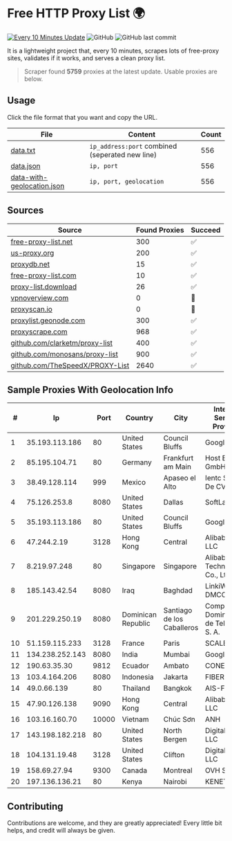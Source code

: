 
# Free HTTP Proxy List 🌍

[![Every 10 Minutes Update](https://github.com/mertguvencli/http-proxy-list/actions/workflows/main.yml/badge.svg?branch=main)](https://github.com/mertguvencli/http-proxy-list/actions/workflows/main.yml)
![GitHub](https://img.shields.io/github/license/mertguvencli/http-proxy-list)
![GitHub last commit](https://img.shields.io/github/last-commit/mertguvencli/http-proxy-list)

It is a lightweight project that, every 10 minutes, scrapes lots of free-proxy sites, validates if it works, and serves a clean proxy list.


> Scraper found **5759** proxies at the latest update. Usable proxies are below.

## Usage

Click the file format that you want and copy the URL.


|File|Content|Count|
|----|-------|-----|
|[data.txt](https://raw.githubusercontent.com/mertguvencli/http-proxy-list/main/proxy-list/data.txt)|`ip_address:port` combined (seperated new line)|556|
|[data.json](https://raw.githubusercontent.com/mertguvencli/http-proxy-list/main/proxy-list/data.json)|`ip, port`|556|
|[data-with-geolocation.json](https://raw.githubusercontent.com/mertguvencli/http-proxy-list/main/proxy-list/data-with-geolocation.json)|`ip, port, geolocation`|556|

## Sources

|Source|Found Proxies|Succeed|
|------|-------------|-------|
|[free-proxy-list.net](https://free-proxy-list.net)|300|✅|
|[us-proxy.org](https://www.us-proxy.org)|200|✅|
|[proxydb.net](http://proxydb.net)|15|✅|
|[free-proxy-list.com](https://free-proxy-list.com/?page=&port=&type%5B%5D=http&type%5B%5D=https&up_time=0&search=Search)|10|✅|
|[proxy-list.download](https://www.proxy-list.download/HTTP)|26|✅|
|[vpnoverview.com](https://vpnoverview.com/privacy/anonymous-browsing/free-proxy-servers)|0|🚫|
|[proxyscan.io](https://www.proxyscan.io)|0|🚫|
|[proxylist.geonode.com](https://proxylist.geonode.com/api/proxy-list?limit=300&page=1&sort_by=lastChecked&sort_type=desc&protocols=http,https)|300|✅|
|[proxyscrape.com](https://api.proxyscrape.com/v2/?request=displayproxies&protocol=http&timeout=10000&country=all&ssl=all&anonymity=all)|968|✅|
|[github.com/clarketm/proxy-list](https://raw.githubusercontent.com/clarketm/proxy-list/master/proxy-list-raw.txt)|400|✅|
|[github.com/monosans/proxy-list](https://raw.githubusercontent.com/monosans/proxy-list/main/proxies/http.txt)|900|✅|
|[github.com/TheSpeedX/PROXY-List](https://raw.githubusercontent.com/TheSpeedX/PROXY-List/master/http.txt)|2640|✅|


## Sample Proxies With Geolocation Info

|#|Ip|Port|Country|City|Internet Service Provider|
|-|--|----|-------|----|-------------------------|
|1|35.193.113.186|80|United States|Council Bluffs|Google LLC|
|2|85.195.104.71|80|Germany|Frankfurt am Main|Host Europe GmbH|
|3|38.49.128.114|999|Mexico|Apaseo el Alto|Ientc S De RL De CV|
|4|75.126.253.8|8080|United States|Dallas|SoftLayer|
|5|35.193.113.186|80|United States|Council Bluffs|Google LLC|
|6|47.244.2.19|3128|Hong Kong|Central|Alibaba.com LLC|
|7|8.219.97.248|80|Singapore|Singapore|Alibaba (US) Technology Co., Ltd.|
|8|185.143.42.54|8080|Iraq|Baghdad|LinkiWay DMCC|
|9|201.229.250.19|8080|Dominican Republic|Santiago de los Caballeros|Compañía Dominicana de Teléfonos S. A.|
|10|51.159.115.233|3128|France|Paris|SCALEWAY|
|11|134.238.252.143|8080|India|Mumbai|Google LLC|
|12|190.63.35.30|9812|Ecuador|Ambato|CONECEL|
|13|103.4.164.206|8080|Indonesia|Jakarta|FIBERNET|
|14|49.0.66.139|80|Thailand|Bangkok|AIS-Fibre|
|15|47.90.126.138|9090|Hong Kong|Central|Alibaba.com LLC|
|16|103.16.160.70|10000|Vietnam|Chúc Sơn|ANH|
|17|143.198.182.218|80|United States|North Bergen|DigitalOcean, LLC|
|18|104.131.19.48|3128|United States|Clifton|DigitalOcean, LLC|
|19|158.69.27.94|9300|Canada|Montreal|OVH SAS|
|20|197.136.136.21|80|Kenya|Nairobi|KENET|



## Contributing

Contributions are welcome, and they are greatly appreciated! Every
little bit helps, and credit will always be given.

